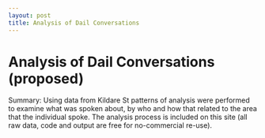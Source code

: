 ```yaml
---
layout: post
title: Analysis of Dail Conversations
---
```


# Analysis of Dail Conversations (proposed) #

Summary: Using data from Kildare St patterns of analysis were performed to examine what was spoken about, by who and how that related to the area that the individual spoke. The analysis process is included on this site (all raw data, code and output are free for no-commercial re-use).



